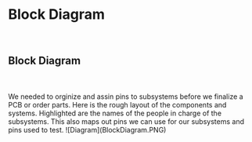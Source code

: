 <h1><b>Block Diagram</b></h1>
<br>
<h2><b>Block Diagram</b></h2>
<br><br>
We needed to orginize and assin pins to subsystems before we finalize a PCB or order parts. Here is the rough layout of the components and systems. Highlighted are the 
names of the people in charge of the subsystems. This also maps out pins we can use for our subsystems and pins used to test.
![Diagram](BlockDiagram.PNG)
<br>

